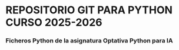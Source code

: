 # REPOSITORIO GIT PARA PYTHON CURSO 2025-2026

### Ficheros Python de la asignatura Optativa Python para IA
